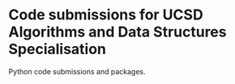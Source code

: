 # Code submissions for UCSD Algorithms and Data Structures Specialisation

Python code submissions and packages.